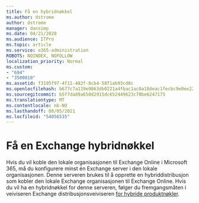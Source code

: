 ```yaml
---
title: Få en hybridnøkkel
ms.author: dstrome
author: dstrome
manager: dansimp
ms.date: 04/21/2020
ms.audience: ITPro
ms.topic: article
ms.service: o365-administration
ROBOTS: NOINDEX, NOFOLLOW
localization_priority: Normal
ms.custom:
- "694"
- "3500010"
ms.assetid: f3195f97-4f11-482f-8cb4-58f1ab93cd8c
ms.openlocfilehash: b677c7a119e9863db0221a4fbac1ac0a18deac1fecbc9e0ee22333d97144bc3d
ms.sourcegitcommit: b5f7da89a650d2915dc652449623c78be6247175
ms.translationtype: MT
ms.contentlocale: nb-NO
ms.lasthandoff: 08/05/2021
ms.locfileid: "54056535"
---
```

# <a name="getting-an-exchange-hybrid-key"></a>Få en Exchange hybridnøkkel

Hvis du vil koble den lokale organisasjonen til Exchange Online i Microsoft 365, må du konfigurere minst én Exchange server i den lokale organisasjonen. Denne serveren brukes til å opprette en hybriddistribusjon som kobler den lokale Exchange organisasjonen til Exchange Online. Hvis du vil ha en hybridnøkkel for denne serveren, følger du fremgangsmåten i veiviseren Exchange distribusjonsveiviseren [for hybride produktnøkler](https://aka.ms/hybridkey).
  